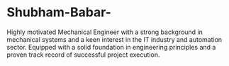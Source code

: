 # Shubham-Babar-
Highly motivated Mechanical Engineer with a strong background in mechanical systems and a keen interest in the IT industry and automation sector. Equipped with a solid foundation in engineering principles and a proven track record of successful project execution. 
